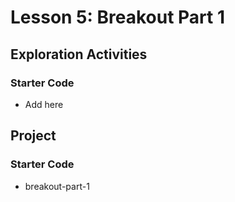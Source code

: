 # Lesson 5: Breakout Part 1

## Exploration Activities
### Starter Code
- Add here

## Project 
### Starter Code
- breakout-part-1
